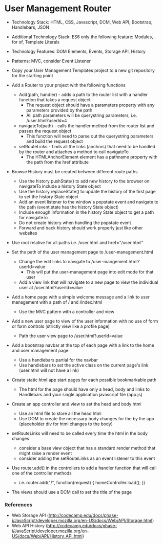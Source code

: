 # User Management Router

* Technology Stack: HTML, CSS, Javascript, DOM, Web API, Bootstrap, Handlebars, JSON
* Additional Technology Stack: ES6 only the following feature: Modules, for of, Template Literals
* Technology Features: DOM Elements, Events, Storage API, History
* Patterns: MVC, consider Event Listener

* Copy your User Management Templates project to a new git repository for the starting point

* Add a Router to your project with the following functions
	* Add(path, handler) - adds a path to the router list with a handler function that takes a request object
		* The request object should have a parameters property with any parameters provided by the path
		* All path parameters will be querystring parameters, i.e. /user.html?userId=4
	* navigateTo(path) - calls the handler method from the router list and passes the request object
		* This function will need to parse out the querystring parameters and build the request object
	* setRouteLinks - finds all the links (anchors) that need to be handled by the router and attaches a method to call navigateTo
		* The HTMLAnchorElement element has a pathname property with the path from the href attribute
* Browse History must be created between different route paths
	* Use the history.pushState() to add new history to the browser on navigateTo include a history State object
	* Use the history.replaceState() to update the history of the first page to set the history State object
	* Add an event listener to the window's popstate event and navigate to the path (event.state has the history State object)
	* Include enough information in the history State object to get a path for navigateTo
	* Do not create history when handling the popstate event
	* Forward and back history should work properly just like other websites
* Use root relative for all paths i.e. /user.html and href="/user.html"
* Set the path of the user management page to /user-management.html
	* Change the edit links to navigate to /user-mangement.html?userId=value
		* This will put the user-management page into edit mode for that user
	* Add a view link that will navigate to a new page to view the individual user at /user.html?userId=value
* Add a home page with a simple welcome message and a link to user management with a path of / and /index.html
	* Use the MVC pattern with a controller and view
* Add a new user page to view of the user information with no use of form or form controls (strictly view like a profile page)
	* Path the user view page to /user.html?userId=value
* Add a bootstrap navbar at the top of each page with a link to the home and user management page
	* Use a handlebars partial for the navbar
	* Use handlebars to set the active class on the current page's link (user.html will not have a link)
* Create static html app start pages for each possible bookmarkable path
	* The html for the page should have only a head, body and links to Handlebars and your single application javascript file (app.js)
* Create an app controller and view to set the head and body html
	* Use an html file to store all the head html
	* Use DOM to create the necessary body changes for the by the app (placeholder div for html changes to the body)
* setRouteLinks will need to be called every time the html in the body changes
	* consider a base view object that has a standard render method that might raise a render event
	* consider adding the setRouteLinks as an event listener to this event
* Use router.add() in the controllers to add a handler function that will call one of the controller methods
	* i.e. router.add("/", function(request) { homeController.load(); })
* The views should use a DOM call to set the title of the page

### References

* Web Storage API (http://codecamp.edu/docs/phase-i/JavaScript/developer.mozilla.org/en-US/docs/Web/API/Storage.html)
* Web API History (http://codecamp.edu/docs/phase-i/JavaScript/developer.mozilla.org/en-US/docs/Web/API/History_API.html)